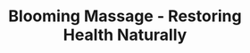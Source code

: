 ---
title: "Blooming Massage - Restoring Health Naturally"
url: /longmont/blooming-massage-restoring-health-naturally/
shop: massage
---
